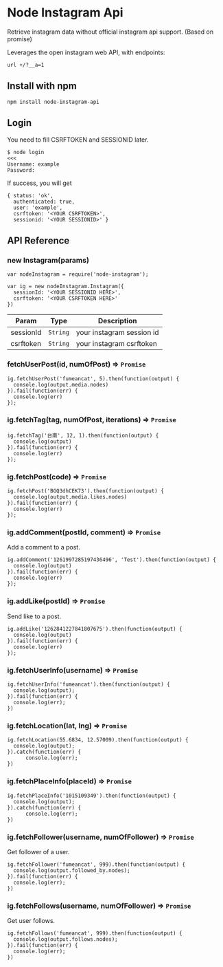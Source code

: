 # Node Instagram Api

Retrieve instagram data without official instagram api support. (Based on promise)

Leverages the open instagram web API, with endpoints:
```
url +/?__a=1
```

## Install with npm

```
npm install node-instagram-api
```


## Login

You need to fill CSRFTOKEN and SESSIONID later.
```
$ node login                                                                                                                                                                               <<<
Username: example
Password: 
```

If success, you will get
```
{ status: 'ok',
  authenticated: true,
  user: 'example',
  csrftoken: '<YOUR CSRFTOKEN>',
  sessionid: '<YOUR SESSIONID>' }
```

## API Reference

### new Instagram(params)

```
var nodeInstagram = require('node-instagram');

var ig = new nodeInstagram.Instagram({
  sessionId: '<YOUR SESSIONID HERE>',
  csrftoken: '<YOUR CSRFTOKEN HERE>'
})
```

| Param | Type | Description |
| --- | --- | --- |
| sessionId | <code>String</code> | your instagram session id |
| csrftoken | <code>String</code> | your instagram csrftoken |

### fetchUserPost(id, numOfPost) => <code>Promise</code>

```
ig.fetchUserPost('fumeancat', 5).then(function(output) {
  console.log(output.media.nodes)
}).fail(function(err) {
  console.log(err)
}); 
```

### ig.fetchTag(tag, numOfPost, iterations) => <code>Promise</code>

```
ig.fetchTag('台南', 12, 1).then(function(output) {
  console.log(output)
}).fail(function(err) {
  console.log(err)
});
```

### ig.fetchPost(code) => <code>Promise</code>

```
ig.fetchPost('BGQ3dhCEK73').then(function(output) {
  console.log(output.media.likes.nodes)
}).fail(function(err) {
  console.log(err)
});
```

### ig.addComment(postId, comment) => <code>Promise</code>

Add a comment to a post.

```
ig.addComment('1261997285197436496', 'Test').then(function(output) {
  console.log(output)
}).fail(function(err) {
  console.log(err)
});
```

### ig.addLike(postId) => <code>Promise</code>

Send like to a post.

```
ig.addLike('1262841227841807675').then(function(output) {
  console.log(output)
}).fail(function(err) {
  console.log(err)
});
```

### ig.fetchUserInfo(username) => <code>Promise</code>

```
ig.fetchUserInfo('fumeancat').then(function(output) {
  console.log(output);
}).fail(function(err) {
  console.log(err);
})
```

### ig.fetchLocation(lat, lng) => <code>Promise</code>

```
ig.fetchLocation(55.6834, 12.57009).then(function(output) {
  console.log(output);
}).catch(function(err) {
      console.log(err);
})
```

### ig.fetchPlaceInfo(placeId) => <code>Promise</code>

```
ig.fetchPlaceInfo('1015109349').then(function(output) {
  console.log(output);
}).catch(function(err) {
      console.log(err);
})
```

### ig.fetchFollower(username, numOfFollower) => <code>Promise</code>

Get follower of a user.

```
ig.fetchFollower('fumeancat', 999).then(function(output) {
  console.log(output.followed_by.nodes);
}).fail(function(err) {
  console.log(err);
})
```

### ig.fetchFollows(username, numOfFollower) => <code>Promise</code>

Get user follows.

```
ig.fetchFollows('fumeancat', 999).then(function(output) {
  console.log(output.follows.nodes);
}).fail(function(err) {
  console.log(err);
})
```
